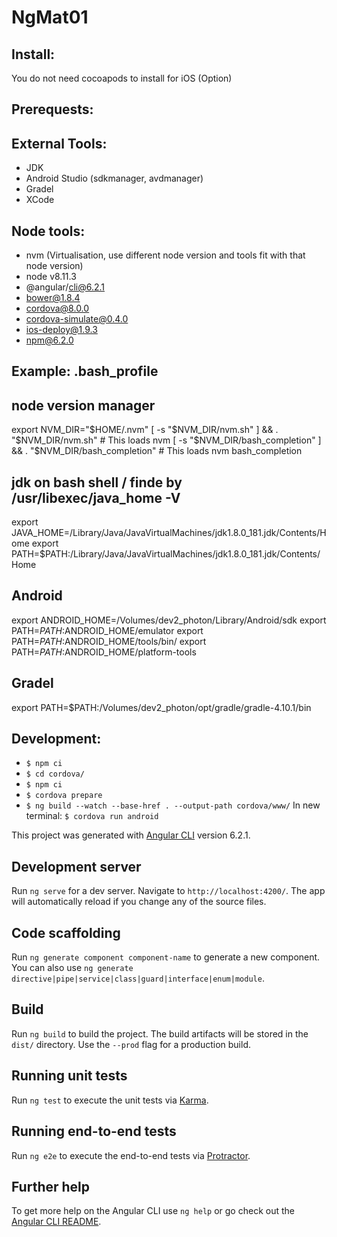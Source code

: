 # NgMat01

## Install:
You do not need cocoapods to install for iOS (Option)

## Prerequests:

## External Tools:
+ JDK
+ Android Studio (sdkmanager, avdmanager)
+ Gradel
+ XCode

## Node tools:
+ nvm (Virtualisation, use different node version and tools fit with that node version)
+ node v8.11.3
+ @angular/cli@6.2.1
+ bower@1.8.4
+ cordova@8.0.0
+ cordova-simulate@0.4.0
+ ios-deploy@1.9.3
+ npm@6.2.0

## Example: .bash_profile
## node version manager
export NVM_DIR="$HOME/.nvm"
[ -s "$NVM_DIR/nvm.sh" ] && \. "$NVM_DIR/nvm.sh"  # This loads nvm
[ -s "$NVM_DIR/bash_completion" ] && \. "$NVM_DIR/bash_completion"  # This loads nvm bash_completion

## jdk on bash shell / finde by /usr/libexec/java_home -V
export JAVA_HOME=/Library/Java/JavaVirtualMachines/jdk1.8.0_181.jdk/Contents/Home
export PATH=$PATH:/Library/Java/JavaVirtualMachines/jdk1.8.0_181.jdk/Contents/Home

## Android
 export ANDROID_HOME=/Volumes/dev2_photon/Library/Android/sdk
 export PATH=$PATH:$ANDROID_HOME/emulator
 export PATH=$PATH:$ANDROID_HOME/tools/bin/
 export PATH=$PATH:$ANDROID_HOME/platform-tools

## Gradel
export PATH=$PATH:/Volumes/dev2_photon/opt/gradle/gradle-4.10.1/bin

## Development:
+ `$ npm ci`
+ `$ cd cordova/`
+ `$ npm ci`
+ `$ cordova prepare`
+ `$ ng build --watch --base-href . --output-path cordova/www/`
In new terminal: `$ cordova run android` 

This project was generated with [Angular CLI](https://github.com/angular/angular-cli) version 6.2.1.

## Development server

Run `ng serve` for a dev server. Navigate to `http://localhost:4200/`. The app will automatically reload if you change any of the source files.

## Code scaffolding

Run `ng generate component component-name` to generate a new component. You can also use `ng generate directive|pipe|service|class|guard|interface|enum|module`.

## Build

Run `ng build` to build the project. The build artifacts will be stored in the `dist/` directory. Use the `--prod` flag for a production build.

## Running unit tests

Run `ng test` to execute the unit tests via [Karma](https://karma-runner.github.io).

## Running end-to-end tests

Run `ng e2e` to execute the end-to-end tests via [Protractor](http://www.protractortest.org/).

## Further help

To get more help on the Angular CLI use `ng help` or go check out the [Angular CLI README](https://github.com/angular/angular-cli/blob/master/README.md).
